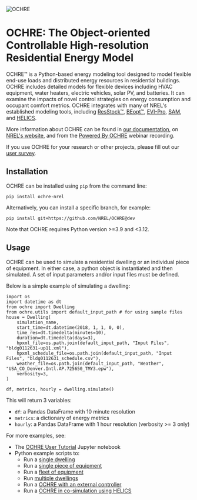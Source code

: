 ![OCHRE](https://github.com/NREL/OCHRE/blob/main/docs/source/images/OCHRE-Logo-Horiz-2Color.png)

# OCHRE: The Object-oriented Controllable High-resolution Residential Energy Model

OCHRE&trade; is a Python-based energy modeling tool designed to model flexible
end-use loads and distributed energy resources in residential buildings. OCHRE
includes detailed models for flexible devices including HVAC equipment, water
heaters, electric vehicles, solar PV, and batteries. It can examine the
impacts of novel control strategies on energy consumption and occupant comfort
metrics. OCHRE integrates with many of NREL's established modeling tools,
including [ResStock&trade;](https://resstock.nrel.gov/),
[BEopt&trade;](https://www.nrel.gov/buildings/beopt.html),
[EVI-Pro](https://www.nrel.gov/transportation/evi-pro.html),
[SAM](https://sam.nrel.gov/), and [HELICS](https://helics.org).

More information about OCHRE can be found in [our
documentation](https://ochre-nrel.readthedocs.io/), on [NREL's
website](https://www.nrel.gov/grid/ochre.html), and from the [Powered By
OCHRE](https://www.youtube.com/watch?v=B5elLVtYDbI) webinar recording.

If you use OCHRE for your research or other projects, please fill out our [user survey](https://forms.office.com/g/U4xYhaWEvs).

## Installation

OCHRE can be installed using `pip` from the command line:

```
pip install ochre-nrel
```

Alternatively, you can install a specific branch, for example:

```
pip install git+https://github.com/NREL/OCHRE@dev
```

Note that OCHRE requires Python version >=3.9 and <3.12.

## Usage

OCHRE can be used to simulate a residential dwelling or an individual piece of
equipment. In either case, a python object is instantiated and then simulated.
A set of input parameters and/or input files must be defined. 

Below is a simple example of simulating a dwelling:
```
import os
import datetime as dt
from ochre import Dwelling
from ochre.utils import default_input_path # for using sample files
house = Dwelling(
    simulation_name, 
    start_time=dt.datetime(2018, 1, 1, 0, 0),
    time_res=dt.timedelta(minutes=10),       
    duration=dt.timedelta(days=3),
    hpxml_file=os.path.join(default_input_path, "Input Files", "bldg0112631-up11.xml"),
    hpxml_schedule_file=os.path.join(default_input_path, "Input Files", "bldg0112631_schedule.csv"),
    weather_file=os.path.join(default_input_path, "Weather", "USA_CO_Denver.Intl.AP.725650_TMY3.epw"),
    verbosity=3,
)

df, metrics, hourly = dwelling.simulate()
```

This will return 3 variables:
 * `df`: a Pandas DataFrame with 10 minute resolution
 * `metrics`: a dictionary of energy metrics
 * `hourly`: a Pandas DataFrame with 1 hour resolution (verbosity >= 3 only)

For more examples, see:
* The [OCHRE User
  Tutorial](https://colab.research.google.com/github/NREL/OCHRE/blob/main/notebook/user_tutorial.ipynb)
  Jupyter notebook 
* Python example scripts to:
  * Run a [single dwelling](https://github.com/NREL/OCHRE/blob/main/bin/run_dwelling.py)
  * Run a [single piece of equipment](https://github.com/NREL/OCHRE/blob/main/bin/run_equipment.py)
  * Run a [fleet of equipment](https://github.com/NREL/OCHRE/blob/main/bin/run_fleet.py)
  * Run [multiple dwellings](https://github.com/NREL/OCHRE/blob/main/bin/run_multiple.py)
  * Run a [OCHRE with an external controller](https://github.com/NREL/OCHRE/blob/main/bin/run_external_control.py)
  * Run a [OCHRE in co-simulation using HELICS](https://github.com/NREL/OCHRE/blob/main/bin/run_cosimulation.py)
